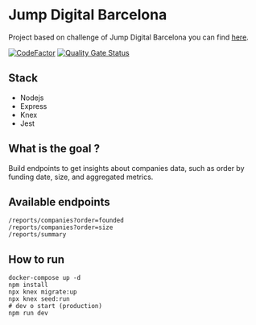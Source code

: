# Jump Digital Barcelona

Project based on challenge of Jump Digital Barcelona you can find [here](https://nuwe.io/dev/challenges/jump2digital2022-backend).

[![CodeFactor](https://www.codefactor.io/repository/github/rootchile/jumpdigitalbarcelona/badge)](https://www.codefactor.io/repository/github/rootchile/jumpdigitalbarcelona) [![Quality Gate Status](https://sonarcloud.io/api/project_badges/measure?project=rootchile_jumpdigitalbarcelona&metric=alert_status)](https://sonarcloud.io/summary/new_code?id=rootchile_jumpdigitalbarcelona)

## Stack

- Nodejs
- Express
- Knex
- Jest

## What is the goal ?

Build endpoints to get insights about companies data, such as order by funding date, size, and aggregated metrics.

## Available endpoints

```
/reports/companies?order=founded
/reports/companies?order=size
/reports/summary
```

## How to run

```
docker-compose up -d
npm install
npx knex migrate:up
npx knex seed:run
# dev o start (production)
npm run dev
```
